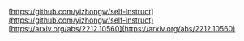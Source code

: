 
[https://github.com/yizhongw/self-instruct](https://github.com/yizhongw/self-instruct)
[https://arxiv.org/abs/2212.10560](https://arxiv.org/abs/2212.10560)
